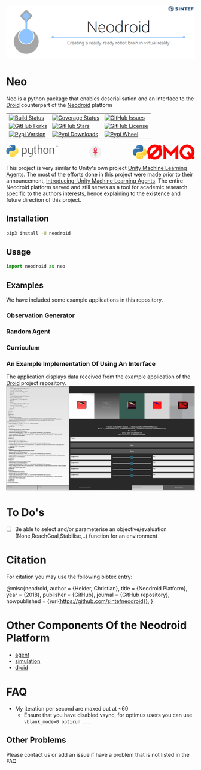 ![neodroid](.github/images/header.png)

# Neo
Neo is a python package that enables deserialisation and an interface to the [Droid](https://github.com/sintefneodroid/droid) counterpart of the [Neodroid](https://github.com/sintefneodroid) platform

<table>
  <tr>
    <td>
      <a href='https://travis-ci.org/sintefneodroid/neo'>
        <img src='https://travis-ci.org/sintefneodroid/neo.svg?branch=master' alt='Build Status' />
      </a>
    </td>
    <td>
      <a href='https://coveralls.io/github/sintefneodroid/neo?branch=master'>
        <img src='https://coveralls.io/repos/github/sintefneodroid/neo/badge.svg?branch=master' alt='Coverage Status' />
      </a>
    </td>
    <td>
      <a href='https://github.com/sintefneodroid/neo/issues'>
        <img src='https://img.shields.io/github/issues/sintefneodroid/neo.svg?style=flat' alt='GitHub Issues' />
      </a>
    </td>
  </tr>
  <tr>
    <td>
      <a href='https://github.com/sintefneodroid/neo/network'>
        <img src='https://img.shields.io/github/forks/sintefneodroid/neo.svg?style=flat' alt='GitHub Forks' />
      </a>
    </td>
      <td>
      <a href='https://github.com/sintefneodroid/neo/stargazers'>
        <img src='https://img.shields.io/github/stars/sintefneodroid/neo.svg?style=flat' alt='GitHub Stars' />
      </a>
    </td>
      <td>
      <a href='https://github.com/sintefneodroid/neo/blob/master/LICENSE.md'>
        <img src='https://img.shields.io/github/license/sintefneodroid/neo.svg?style=flat' alt='GitHub License' />
      </a>
    </td>
  </tr>
  <tr>
    <td>
      <a href='https://pypi.python.org/pypi/Neodroid'>
        <img src='https://pypip.in/v/neodroid/badge.png' alt='Pypi Version' />
      </a>
    </td>
      <td>
      <a href='https://pypi.python.org/pypi/Neodroid'>
        <img src='https://pypip.in/d/neodroid/badge.png' alt='Pypi Downloads' />
      </a>
    </td>
    <td>
      <a href='https://pypi.python.org/pypi/Neodroid'>
        <img src='https://pypip.in/wheel/neodroid/badge.png' alt='Pypi Wheel' />
      </a>
    </td>
  </tr>
</table>

<p align="center" width="100%">
  <a href="https://www.python.org/">
  <img alt="python" src=".github/images/python.svg" height="40" align="left">
  </a>
  <a href="https://github.com/google/flatbuffers">
  <img alt="flatbuffers" src=".github/images/flatbuffers.svg" height="40"  align="center">
  </a>
  <a href="https://github.com/zeromq/pyzmq" >
  <img alt="pyzmq" src=".github/images/pyzmq.png" height="40" align="right">
  </a>
</p>

This project is very similar to Unity's own project [Unity Machine Learning Agents](https://github.com/Unity-Technologies/ml-agents). The most of the efforts done in this project were made prior to their announcement, [Introducing: Unity Machine Learning Agents](https://blogs.unity3d.com/2017/09/19/introducing-unity-machine-learning-agents/). The entire Neodroid platform served and still serves as a tool for academic research specific to the authors interests, hence explaining to the existence and future direction of this project.

## Installation
```bash
pip3 install -U neodroid
```

## Usage
```py
import neodroid as neo
```

<!---
 ## Features
-->

## Examples
We have included some  example applications in this repository.

### Observation Generator

### Random Agent

### Curriculum

### An Example Implementation Of Using An Interface

The application displays data received from the example application of the [Droid](https://github.com/sintefneodroid/droid) project repository.
![neo](.github/images/neo.png)

<!---
## Screenshots
-->

# To Do's
- [ ] Be able to select and/or parameterise an objective/evaluation (None,ReachGoal,Stabilise,..) function for an environment

# Citation

For citation you may use the following bibtex entry:

@misc{neodroid,
  author = {Heider, Christian},
  title = {Neodroid Platform},
  year = {2018},
  publisher = {GitHub},
  journal = {GitHub repository},
  howpublished = {\url{https://github.com/sintefneodroid}},
}

# Other Components Of the Neodroid Platform

- [agent](https://github.com/sintefneodroid/agent)
- [simulation](https://github.com/sintefneodroid/simulation)
- [droid](https://github.com/sintefneodroid/droid)

# FAQ
- My iteration per second are maxed out at ~60
  - Ensure that you have disabled vsync, for optimus users you can use ```vblank_mode=0 optirun ..```.

## Other Problems
Please contact us or add an issue if have a problem that is not listed in the FAQ
